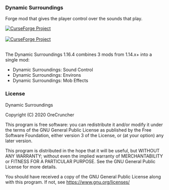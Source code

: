 ### Dynamic Surroundings
Forge mod that gives the player control over the sounds that play.

<a href="https://www.curseforge.com/minecraft/mc-mods/dynamic-surroundings"><img src="http://cf.way2muchnoise.eu/versions/dynamic-surroundings.svg" alt="CurseForge Project"/></a>
</br></br>
<a href="https://www.curseforge.com/minecraft/mc-mods/dynamic-surroundings"><img src="http://cf.way2muchnoise.eu/full_dynamic-surroundings_downloads.svg" alt="CurseForge Project"/></a>
</br></br>

The Dynamic Surroundings 1.16.4 combines 3 mods from 1.14.x+ into a single mod:
* Dynamic Surroundings: Sound Control
* Dynamic Surroundings: Environs
* Dynamic Surroundings: Mob Effects

### License
 Dynamic Surroundings
 
 Copyright (C) 2020  OreCruncher
 
 This program is free software: you can redistribute it and/or modify
 it under the terms of the GNU General Public License as published by
 the Free Software Foundation, either version 3 of the License, or
 (at your option) any later version.
 
 This program is distributed in the hope that it will be useful,
 but WITHOUT ANY WARRANTY; without even the implied warranty of
 MERCHANTABILITY or FITNESS FOR A PARTICULAR PURPOSE.  See the
 GNU General Public License for more details.
 
 You should have received a copy of the GNU General Public License
 along with this program.  If not, see <https://www.gnu.org/licenses/>